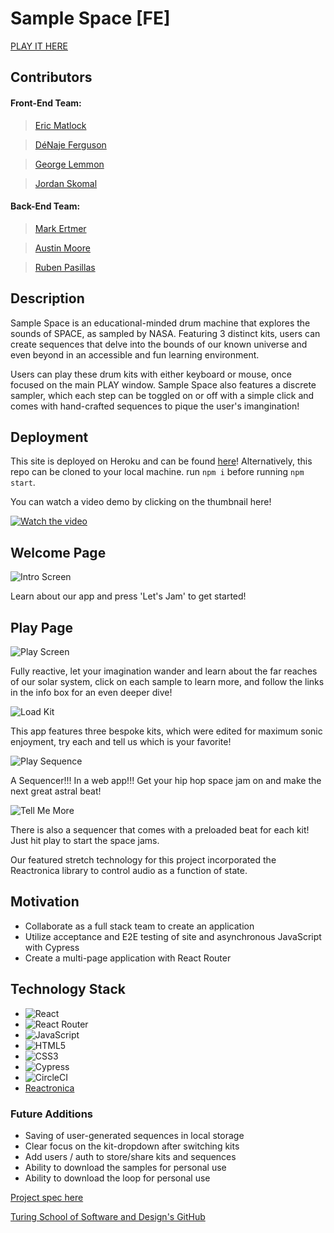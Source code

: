 # Sample Space [FE]

[PLAY IT HERE](https://sample-space-fe.herokuapp.com/)

## Contributors

#### Front-End Team:

> [Eric Matlock](https://github.com/ermatlock)

> [DéNaje Ferguson](https://github.com/Romeslayer)

> [George Lemmon](https://github.com/GALemmon)

> [Jordan Skomal](https://github.com/jskomal)


#### Back-End Team:

>[Mark Ertmer](https://github.com/markertmer)

>[Austin Moore](https://github.com/AustinCMoore)

>[Ruben Pasillas](https://github.com/hobbiathan)

## Description

Sample Space is an educational-minded drum machine that explores the sounds of SPACE, as sampled by NASA. Featuring 3 distinct kits, users can create sequences that delve into the bounds of our known universe and even beyond in an accessible and fun learning environment. 

Users can play these drum kits with either keyboard or mouse, once focused on the main PLAY window. Sample Space also features a discrete sampler, which each step can be toggled on or off with a simple click and comes with hand-crafted sequences to pique the user's imangination!

## Deployment
This site is deployed on Heroku and can be found [here](https://sample-space-fe.herokuapp.com/)!
Alternatively, this repo can be cloned to your local machine. run `npm i` before running `npm start`.

You can watch a video demo by clicking on the thumbnail here!

[![Watch the video](https://img.youtube.com/vi/gtaMOX2mMrk/0.jpg)](https://youtu.be/gtaMOX2mMrk)

## Welcome Page

![Intro Screen](https://media.giphy.com/media/mXJJJydZ24mMoWw2Vv/giphy.gif)

Learn about our app and press 'Let's Jam' to get started!

## Play Page

![Play Screen](https://media.giphy.com/media/q9hg5jHCnh17ubhYew/giphy.gif)

Fully reactive, let your imagination wander and learn about the far reaches of our solar system, click on each sample to learn more, and follow the links in the info box for an even deeper dive!

![Load Kit](https://media.giphy.com/media/Aqzx7FTeSr425Kpit8/giphy.gif)

This app features three bespoke kits, which were edited for maximum sonic enjoyment, try each and tell us which is your favorite!

![Play Sequence](https://media.giphy.com/media/0DWbacImPC1KAxFq18/giphy.gif)

A Sequencer!!! In a web app!!! Get your hip hop space jam on and make the next great astral beat!

![Tell Me More](https://media.giphy.com/media/JXyFwbWBKWSd01GVUA/giphy.gif)

There is also a sequencer that comes with a preloaded beat for each kit! Just hit play to start the space jams.

Our featured stretch technology for this project incorporated the Reactronica library to control audio as a function of state.

## Motivation
- Collaborate as a full stack team to create an application
- Utilize acceptance and E2E testing of site and asynchronous JavaScript with Cypress
- Create a multi-page application with React Router

## Technology Stack
- ![React](https://img.shields.io/badge/react-%2320232a.svg?style=for-the-badge&logo=react&logoColor=%2361DAFB)
- ![React Router](https://img.shields.io/badge/React_Router-CA4245?style=for-the-badge&logo=react-router&logoColor=white)
- ![JavaScript](https://img.shields.io/badge/javascript-%23323330.svg?style=for-the-badge&logo=javascript&logoColor=%23F7DF1E)
- ![HTML5](https://img.shields.io/badge/html5-%23E34F26.svg?style=for-the-badge&logo=html5&logoColor=white)
- ![CSS3](https://img.shields.io/badge/CSS3-hotpink.svg?style=for-the-badge&logo=CSS3&logoColor=white)
- ![Cypress](https://img.shields.io/badge/-cypress-%23E5E5E5?style=for-the-badge&logo=cypress&logoColor=058a5e)
- ![CircleCI](https://img.shields.io/badge/circle%20ci-%23161616.svg?style=for-the-badge&logo=circleci&logoColor=white)
- [Reactronica](https://reactronica.com/)

### Future Additions

- Saving of user-generated sequences in local storage
- Clear focus on the kit-dropdown after switching kits
- Add users / auth to store/share kits and sequences
- Ability to download the samples for personal use
- Ability to download the loop for personal use

[Project spec here](https://mod4.turing.edu/projects/capstone/)

[Turing School of Software and Design's GitHub](https://github.com/turingschool-examples)
